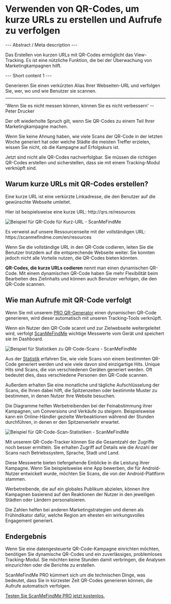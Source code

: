 <h1>Verwenden von QR-Codes, um kurze URLs zu erstellen und Aufrufe zu verfolgen</h1>

--- Abstract / Meta description ---

Das Erstellen von kurzen URLs mit QR-Codes ermöglicht das View-Tracking. Es ist eine nützliche Funktion, die bei der Überwachung von Marketingkampagnen hilft.

--- Short content 1 ---

Generieren Sie einen verkürzten Alias Ihrer Webseiten-URL und verfolgen Sie, wer, wo und wie Benutzer sie scannen.

----------

<p><span class="font-italic">'Wenn Sie es nicht messen können, können Sie es nicht verbessern'</span> -- Peter Drucker</p>
<p>Der oft wiederholte Spruch gilt, wenn Sie QR-Codes zu einem Teil Ihrer Marketingkampagne machen.</p>
<p>Wenn Sie keine Ahnung haben, wie viele Scans der QR-Code in der letzten Woche generiert hat oder welche Städte die meisten Treffer erzielen, wissen Sie nicht, ob die Kampagne auf Erfolgskurs ist.</p>
<p>Jetzt sind nicht alle QR-Codes nachverfolgbar. Sie müssen die richtigen QR-Codes erstellen und sicherstellen, dass sie mit einem Tracking-Modul verknüpft sind.</p>
<h2>Warum kurze URLs mit QR-Codes erstellen?</h2>
<p>Eine kurze URL ist eine verkürzte Linkadresse, die den Benutzer auf die gewünschte Webseite umleitet.</p>

<p>Hier ist beispielsweise eine kurze URL: <span class="font-italic">http://qrs.re/resources</span></p>

<p class="imageholder"><img src="https://media.scanmefindme.com/blog/about_dynamic_url/files/img 1 - qr.png" alt="Beispiel für QR-Code für Kurz-URL - ScanMeFindMe"></p>

<p>Es verweist auf unsere Ressourcenseite mit der vollständigen URL: <span class="font-italic">https://scanmefindme.com/en/resources</span></p>

<p>Wenn Sie die vollständige URL in den QR-Code codieren, leiten Sie die Benutzer trotzdem auf die entsprechende Webseite weiter. Sie konnten jedoch nicht alle Vorteile nutzen, die QR-Codes bieten könnten.</p>

<p><strong>QR-Codes, die kurze URLs codieren</strong> nennt man einen dynamischen QR-Code. Mit einem dynamischen QR-Code haben Sie mehr Flexibilität beim Bearbeiten des Zielinhalts und können auch Benutzer verfolgen, die den QR-Code scannen.</p>
<h2>Wie man Aufrufe mit QR-Code verfolgt</h2>
<p>Wenn Sie mit unserem <a href="#pro">PRO QR-Generator</a> einen dynamischen QR-Code generieren, wird dieser automatisch mit unseren Tracking-Tools verknüpft.</p>

<p>Wenn ein Nutzer den QR-Code scannt und zur Zielwebseite weitergeleitet wird, verfolgt <a href="#static:url">ScanMeFindMe</a> wichtige Messwerte vom Gerät und speichert sie im Dashboard.</p >

<p class="imageholder"><img src="https://media.scanmefindme.com/blog/about_dynamic_url/files/img 2 - total scans.png" alt="Beispiel für Statistiken zu QR-Code-Scans - ScanMeFindMe"></p>

<p>Aus der <a href="#article:about_statistics" title="Scans-Statistik für dynamische QR-Codes">Statistik</a> erfahren Sie, wie viele Scans von einem bestimmten QR-Code generiert werden und wie viele davon sind einzigartige Hits. Unique Hits sind Scans, die von verschiedenen Geräten generiert werden. Oft bedeutet dies, dass verschiedene Personen den QR-Code scannen.</p>

<p>Außerdem erhalten Sie eine monatliche und tägliche Aufschlüsselung der Scans, die Ihnen dabei hilft, die Spitzenzeiten oder bestimmte Muster zu bestimmen, in denen Nutzer Ihre Website besuchen.</p>

<p>Die Diagramme helfen Werbetreibenden bei der Feinabstimmung ihrer Kampagnen, um Conversions und Verkäufe zu steigern. Beispielsweise kann ein Online-Händler gezielte Werbeaktionen während der Stunden durchführen, in denen er den Spitzenverkehr erwartet.</p>

<p class="imageholder"><img src="https://media.scanmefindme.com/blog/about_dynamic_url/files/img 3 - scans by.png" alt="Beispiel für QR-Code-Scan-Statistiken - ScanMeFindMe"></p>

<p>Mit unserem QR-Code-Tracker können Sie die Gesamtzahl der Zugriffe noch besser ermitteln. Sie erhalten Zugriff auf Details wie die Anzahl der Scans nach Betriebssystem, Sprache, Stadt und Land.</p>

<p>Diese Messwerte bieten tiefergehende Einblicke in die Leistung Ihrer Kampagne. Wenn Sie beispielsweise eine App bewerben, die für Android-Nutzer entwickelt wurde, möchten Sie Scans, die von der Android-Plattform stammen.</p>

<p>Werbetreibende, die auf ein globales Publikum abzielen, können ihre Kampagnen basierend auf den Reaktionen der Nutzer in den jeweiligen Städten oder Ländern personalisieren.</p>

<p>Die Zahlen helfen bei anderen Marketingstrategien und dienen als Frühindikator dafür, welche Region am ehesten ein wirkungsvolles Engagement generiert.</p>
<h2>Endergebnis</h2>
<p>Wenn Sie eine datengesteuerte QR-Code-Kampagne einrichten möchten, benötigen Sie dynamische QR-Codes und ein zuverlässiges, problemloses Tracking-Modul. Sie möchten keine Stunden damit verbringen, die Analysen einzurichten oder die Berichte zu erstellen.</p>

<p>ScanMeFindMe PRO kümmert sich um die technischen Dinge, was bedeutet, dass Sie in kürzester Zeit QR-Codes generieren können, die Aufrufe automatisch verfolgen.</p>

<p><a href="#pro">Testen Sie ScanMeFindMe PRO jetzt kostenlos.</a></p>
